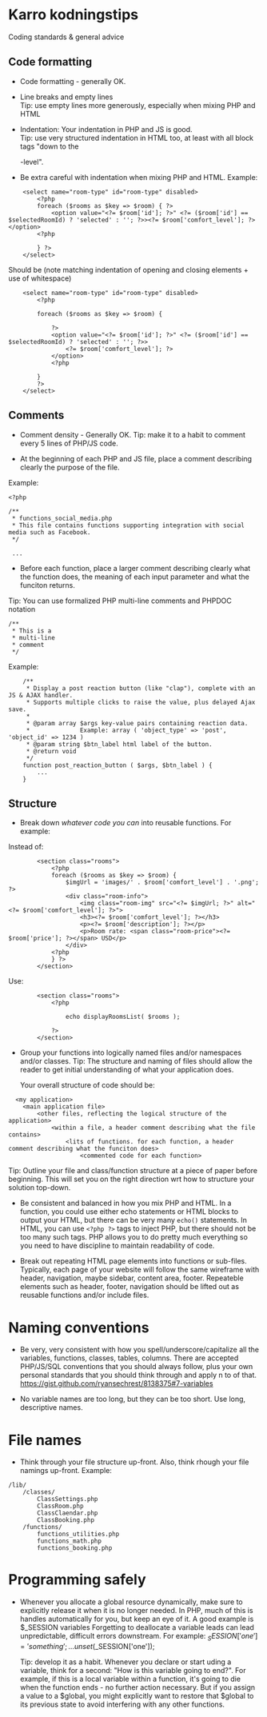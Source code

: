 
# Karro kodningstips
Coding standards &amp; general advice


## Code formatting

* Code formatting - generally OK.
* Line breaks and empty lines  
Tip: use empty lines more generously, especially when mixing PHP and HTML

* Indentation: Your indentation in PHP and JS is good.  
Tip: use very structured indentation in HTML too, at least with all block tags "down to the <p>-level".

* Be extra careful with indentation when mixing PHP and HTML.
Example:
```
    <select name="room-type" id="room-type" disabled>
        <?php
        foreach ($rooms as $key => $room) { ?>
            <option value="<?= $room['id']; ?>" <?= ($room['id'] == $selectedRoomId) ? 'selected' : ''; ?>><?= $room['comfort_level']; ?></option>
        <?php

        } ?>
    </select>
```
Should be (note matching indentation of opening and closing elements + use of whitespace)
```
    <select name="room-type" id="room-type" disabled>
        <?php

        foreach ($rooms as $key => $room) { 

        	?>
            <option value="<?= $room['id']; ?>" <?= ($room['id'] == $selectedRoomId) ? 'selected' : ''; ?>>
            	<?= $room['comfort_level']; ?>
            </option>
        	<?php

        } 
        ?>
    </select>
```

## Comments

* Comment density - Generally OK. 
   Tip: make it to a habit to comment every 5 lines of PHP/JS code.

* At the beginning of each PHP and JS file, place a comment describing clearly the purpose of the file.

Example:
```
<?php

/**
 * functions_social_media.php
 * This file contains functions supporting integration with social media such as Facebook.
 */

 ...
```

* Before each function, place a larger comment describing clearly what the function does, 
  the meaning of each input parameter and what the funciton returns. 

Tip: You can use formalized PHP multi-line comments and PHPDOC notation
```
/**
 * This is a
 * multi-line
 * comment
 */
```

Example: 
```
    /**
     * Display a post reaction button (like "clap"), complete with an JS & AJAX handler.
     * Supports multiple clicks to raise the value, plus delayed Ajax save.
     *
     * @param array $args key-value pairs containing reaction data. 
     *              Example: array ( 'object_type' => 'post', 'object_id' => 1234 )
     * @param string $btn_label html label of the button.
     * @return void
     */    
    function post_reaction_button ( $args, $btn_label ) {
    	...
    }
```


## Structure

* Break down *whatever code you can* into reusable functions. For example:

Instead of:
```
        <section class="rooms">
            <?php
            foreach ($rooms as $key => $room) {
                $imgUrl = 'images/' . $room['comfort_level'] . '.png'; ?>
                <div class="room-info">
                    <img class="room-img" src="<?= $imgUrl; ?>" alt="<?= $room['comfort_level']; ?>">
                    <h3><?= $room['comfort_level']; ?></h3>
                    <p><?= $room['description']; ?></p>
                    <p>Room rate: <span class="room-price"><?= $room['price']; ?></span> USD</p>
                </div>
            <?php
            } ?>
        </section>
```

Use:
```
        <section class="rooms">
            <?php

            	echo displayRoomsList( $rooms );

			?>
        </section>
```

* Group your functions into logically named files and/or namespaces and/or classes.
  Tip: The structure and naming of files should allow the reader to get initial understanding
  of what your application does.
  
  Your overall structure of code should be:
```
  <my application>
  	<main application file>
  		<other files, reflecting the logical structure of the application>
  			<within a file, a header comment describing what the file contains>
  				<lits of functions. for each function, a header comment describing what the funciton does>
  					<commented code for each function>
```
Tip: Outline your file and class/function structure at a piece of paper before beginning. This will set you on the right direction wrt how to structure your solution top-down.

* Be consistent and balanced in how you mix PHP and HTML. In a function, you could use either echo statements or HTML blocks to output your HTML, but there can be very many `echo()` statements. In HTML, you can use `<?php ?>` tags to inject PHP, but there should not be too many such tags. PHP allows you to do pretty much everything so you need to have discipline to maintain readability of code.

* Break out repeating HTML page elements into functions or sub-files.
  Typically, each page of your website will follow the same wireframe with header, navigation, maybe sidebar, content area, footer. Repeateble elements such as header, footer, navigation should be lifted out as reusable functions and/or include files.


Naming conventions
===

* Be very, very consistent with how you spell/underscore/capitalize all the variables, functions, classes, tables, columns.
There are accepted PHP/JS/SQL conventions that you should always follow, plus your own personal standards that you should think through and apply n to of that.
https://gist.github.com/ryansechrest/8138375#7-variables

* No variable names are too long, but they can be too short. Use long, descriptive names.





File names
===

* Think through your file structure up-front. Also, think rhough your file namings up-front.
Example:
```
/lib/
	/classes/
		ClassSettings.php
		ClassRoom.php
		ClassClaendar.php
		ClassBooking.php
	/functions/
		functions_utilities.php
		functions_math.php
		functions_booking.php
```



Programming safely
===

* Whenever you allocate a global resource dynamically, make sure to explicitly release it when it is no longer needed.
  In PHP, much of this is handles automatically for you, but keep an eye of it. A good example is $_SESSION variables 
  Forgetting to deallocate a variable leads can lead unpredictable, difficult errors downstream.
  For example: 
  		$_SESSION['one'] = 'something';
  		...
  		unset ($_SESSION['one']);

  Tip: develop it as a habit. Whenever you declare or start uding a variable, think for a second: "How is this variable going to end?". For example, if this is a local variable within a function, it's going to die when the function ends - no further action necessary. But if you assign a value to a $global, you might explicitly want to restore that $global to its previous state to avoid interfering with any other functions.
